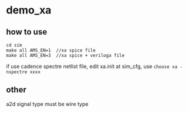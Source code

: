 # demo_xa

## how to use
```shell
cd sim
make all AMS_EN=1  //xa spice file
make all AMS_EN=3  //xa spice + veriloga file
```

if use cadence spectre netlist file,
edit xa.init at sim_cfg, use `choose xa -nspectre xxxx`


## other
a2d signal type must be wire type
